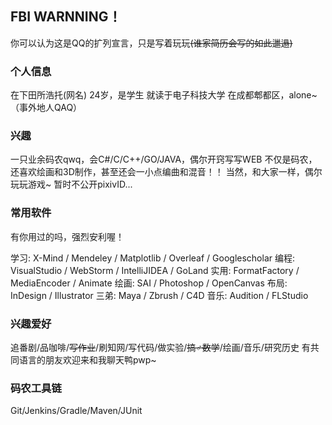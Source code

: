 ## FBI WARNNING！

你可以认为这是QQ的扩列宣言，只是写着玩玩~~(谁家简历会写的如此邋遢)~~

### 个人信息

在下田所浩托(网名)
24岁，是学生
就读于电子科技大学
在成都郫都区，alone~（事外地人QAQ）

### 兴趣

一只业余码农qwq，会C#/C/C++/GO/JAVA，偶尔开窍写写WEB
不仅是码农，还喜欢绘画和3D制作，甚至还会一小点编曲和混音！！ 
当然，和大家一样，偶尔玩玩游戏~
暂时不公开pixivID...

### 常用软件

有你用过的吗，强烈安利喔！

学习: X-Mind / Mendeley / Matplotlib / Overleaf / Googlescholar
编程: VisualStudio / WebStorm / IntelliJIDEA / GoLand
实用: FormatFactory / MediaEncoder / Animate
绘画: SAI / Photoshop / OpenCanvas
布局: InDesign / Illustrator
三弟: Maya / Zbrush / C4D 
音乐: Audition / FLStudio

### 兴趣爱好

追番剧/品咖啡/~~写作业~~/刷知网/写代码/做实验/~~搞♂数学~~/绘画/音乐/研究历史
有共同语言的朋友欢迎来和我聊天鸭pwp~

### 码农工具链

Git/Jenkins/Gradle/Maven/JUnit
